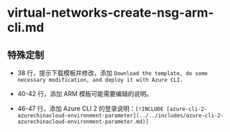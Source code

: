 # virtual-networks-create-nsg-arm-cli.md

## 特殊定制

* 38 行，提示下载模板并修改，添加 `Download the template, do some necessary modification, and deploy it with Azure CLI.`

* 40-42 行，添加 ARM 模板可能需要编辑的说明。

* 46-47 行，添加 Azure CLI 2 的登录说明：`[!INCLUDE [azure-cli-2-azurechinacloud-environment-parameter](../../includes/azure-cli-2-azurechinacloud-environment-parameter.md)]`